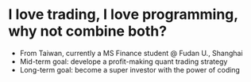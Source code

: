 # I love trading, I love programming, why not combine both?
- From Taiwan, currently a MS Finance student @ Fudan U., Shanghai
- Mid-term goal: develope a profit-making quant trading strategy
- Long-term goal: become a super investor with the power of coding
